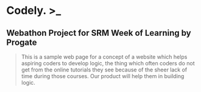 # Codely. >_
## Webathon Project for SRM Week of Learning by Progate
>This is a sample web page for a concept of a website which helps aspiring coders to develop logic, the thing which often coders do not get from the online tutorials they see because of the sheer lack of time during those courses. Our product will help them in building logic.